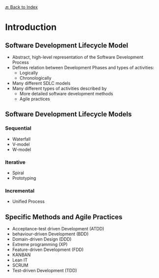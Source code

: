 [🔙 Back to Index](../index.md)

# Introduction
## Software Development Lifecycle Model
* Abstract, high-level representation of the Software Development Process
* Defines relation between Development Phases and types of activities:
  * Logically
  * Chronologically
* Many different SDLC models
* Many different types of activities described by
  * More detailed software development methods
  * Agile practices

## Software Development Lifecycle Models
### Sequential
* Waterfall
* V-model
* W-model

### Iterative
* Spiral
* Prototyping

### Incremental 
* Unified Process

## Specific Methods and Agile Practices
* Acceptance-test driven Development (ATDD)
* behaviour-driven Development (BDD)
* Domain-driven Design (DDD)
* Extreme programming (XP)
* Feature-driven Development (FDD)
* KANBAN
* Lean IT
* SCRUM
* Test-driven Development (TDD)
